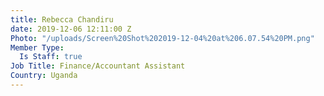 ```yaml
---
title: Rebecca Chandiru
date: 2019-12-06 12:11:00 Z
Photo: "/uploads/Screen%20Shot%202019-12-04%20at%206.07.54%20PM.png"
Member Type:
  Is Staff: true
Job Title: Finance/Accountant Assistant
Country: Uganda
---
```


